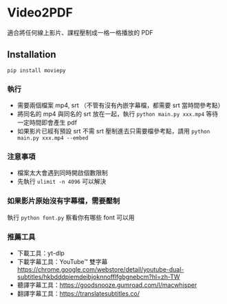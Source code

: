 # Video2PDF

適合將任何線上影片、課程壓制成一格一格播放的 PDF

## Installation

```
pip install moviepy
```

### 執行

* 需要兩個檔案 mp4, srt （不管有沒有內嵌字幕檔，都需要 srt 當時間參考點）
* 將同名的 mp4 與同名的 srt 放在一起，執行 `python main.py xxx.mp4` 等待一定時間即會產生 pdf
* 如果影片已經有預設 srt 不需 srt 壓制進去只需要檔參考點，請用 `python main.py xxx.mp4 --embed`


### 注意事項

* 檔案太大會遇到同時開啟個數限制
* 先執行 `ulimit -n 4096` 可以解決

### 如果影片原始沒有字幕檔，需要壓制

執行 `python font.py` 察看你有哪些 font 可以用

### 推薦工具

* 下載工具：yt-dlp
* 下載字幕工具：YouTube™ 雙字幕 https://chrome.google.com/webstore/detail/youtube-dual-subtitles/hkbdddpiemdeibjoknnofflfgbgnebcm?hl=zh-TW
* 聽譯字幕工具：https://goodsnooze.gumroad.com/l/macwhisper
* 翻譯字幕工具：https://translatesubtitles.co/
